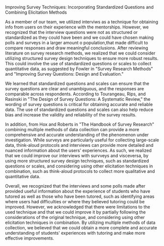 Improving Survey Techniques: Incorporating Standardized Questions and Combining Elicitation Methods

As a member of our team, we utilized interviws as a technique for obtaining info from users on their experience with the mentorships. However, we recognized that the interview questions were not as structured or standardized as they could have been and we could have chosen making polls and surveys in a larger amount o population,that made difficult to compare responses and draw meaningful conclusions. After reviewing literature on survey research methods, we realized that we could consider utilizing structured survey design techniques to ensure more robust results. This could involve the use of standardized questions or scales to collect quantitative data, as suggested by Fowler in "Survey Research Methods" and "Improving Survey Questions: Design and Evaluation."

We learned that standardized questions and scales can ensure that the survey questions are clear and unambiguous, and the responses are comparable across respondents. According to Tourangeau, Rips, and Rasinski in "The Design of Survey Questions: A Systematic Review," the wording of survey questions is critical for obtaining accurate and reliable data. The use of standardized questions and scales can also help reduce bias and increase the validity and reliability of the survey results.

In addition, from Hox and Roberts in "The Handbook of Survey Research" combining multiple methods of data collection can provide a more comprehensive and accurate understanding of the phenomenon under investigation. While surveys are particularly useful for collecting large-scale data, think-aloud protocols and interviews can provide more detailed and nuanced information about the users' experiences. As such, we realized that we could improve our interviews with survveys and visceversa, by using more structured survey design techniques, such as standardized questions or scales, and considering using other elicitation techniques in combination, such as think-aloud protocols to collect more qualitative and quantitative data.

Overall, we recognized that the interviews and some polls made after provided useful information about the experience of students who have tutored as well as those who have been tutored, such as identifying areas where users had difficulties or where they believed tutoring could be improved. However, we acknowledged that there were limitations to the used technique and that we could improve it by partially following the considerations of the original technique, and considering using other elicitation techniques in combination. By utilizing multiple methods of data collection, we believed that we could obtain a more complete and accurate understanding of students' experiences with tutoring and make more effective improvements.